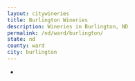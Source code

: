```yaml
---
layout: citywineries
title: Burlington Wineries
description: Wineries in Burlington, ND
permalink: /nd/ward/burlington/
state: nd
county: ward
city: burlington
---
```

-

